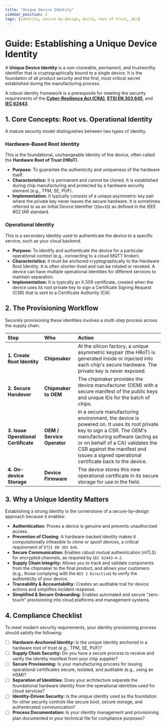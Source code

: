 ```yaml
---
title: "Unique Device Identity"
sidebar_position: 2
tags: [identity, secure-by-design, build, root-of-trust, pki]
---
```


# Guide: Establishing a Unique Device Identity

A **Unique Device Identity** is a non-cloneable, permanent, and trustworthy identifier that is cryptographically bound to a single device. It is the foundation of all product security and the first, most critical secret established during the manufacturing process.

A robust identity framework is a prerequisite for meeting the security requirements of the **[Cyber-Resilience Act (CRA)](./../../standards/cra-overview.md)**, **[ETSI EN 303 645](./../../standards/en303645-overview.md)**, and **[IEC 62443](./../../standards/iec62443-overview.md)**.

## 1. Core Concepts: Root vs. Operational Identity

A mature security model distinguishes between two types of identity.

### Hardware-Based Root Identity
This is the foundational, unchangeable identity of the device, often called the **Hardware Root of Trust (HRoT)**.
-   **Purpose:** To guarantee the authenticity and uniqueness of the hardware itself.
-   **Characteristics:** It is permanent and cannot be cloned. It is established during chip manufacturing and protected by a hardware security element (e.g., TPM, SE, PUF).
-   **Implementation:** It typically consists of a unique asymmetric key pair where the private key never leaves the secure hardware. It is sometimes referred to as an Initial Device Identifier (`IDevID`) as defined in the IEEE 802.1AR standard.

### Operational Identity
This is a secondary identity used to authenticate the device to a specific service, such as your cloud backend.
-   **Purpose:** To identify and authenticate the device for a particular operational context (e.g., connecting to a cloud MQTT broker).
-   **Characteristics:** It must be anchored cryptographically to the Hardware Root Identity. It is often shorter-lived and can be rotated or revoked. A device can have multiple operational identities for different services to maintain separation.
-   **Implementation:** It is typically an X.509 certificate, created when the device uses its root private key to sign a Certificate Signing Request (CSR) that is sent to a Certificate Authority (CA).

## 2. The Provisioning Workflow

Securely provisioning these identities involves a multi-step process across the supply chain.

| Step | Who | Action |
| :--- | :--- | :--- |
| **1. Create Root Identity** | **Chipmaker** | At the silicon factory, a unique asymmetric keypair (the HRoT) is generated inside or injected into each chip's secure hardware. The private key is never exposed. |
| **2. Secure Handover** | **Chipmaker to OEM** | The chipmaker provides the device manufacturer (OEM) with a secure manifest of the public keys and unique IDs for the batch of chips. |
| **3. Issue Operational Certificate** | **OEM / Service Operator** | In a secure manufacturing environment, the device is powered on. It uses its root private key to sign a CSR. The OEM's manufacturing software (acting as or on behalf of a CA) validates the CSR against the manifest and issues a signed operational certificate back to the device. |
| **4. On-device Storage** | **Device Firmware** | The device stores this new operational certificate in its secure storage for use in the field. |

## 3. Why a Unique Identity Matters

Establishing a strong identity is the cornerstone of a secure-by-design approach because it enables:
-   **Authentication:** Proves a device is genuine and prevents unauthorized access.
-   **Prevention of Cloning:** A hardware-backed identity makes it computationally infeasible to clone or spoof devices, a critical requirement of `ETSI EN 303 645`.
-   **Secure Communication:** Enables robust mutual authentication (mTLS) for encrypted channels, as required by `IEC 62443-4-2`.
-   **Supply Chain Integrity:** Allows you to track and validate components from the chipmaker to the final product, and allows your customers (e.g., those complying with the `NIS 2 Directive`) to verify the authenticity of your device.
-   **Traceability & Accountability:** Creates an auditable trail for device actions and simplifies incident response.
-   **Simplified & Secure Onboarding:** Enables automated and secure "zero-touch" provisioning into cloud platforms and management systems.

## 4. Compliance Checklist

To meet modern security requirements, your identity provisioning process should satisfy the following:

- [ ] **Hardware-Anchored Identity:** Is the unique identity anchored in a hardware root of trust (e.g., TPM, SE, PUF)?
- [ ] **Supply Chain Security:** Do you have a secure process to receive and verify the identity manifest from your chip supplier?
- [ ] **Secure Provisioning:** Is your manufacturing process for issuing operational certificates secure, isolated, and auditable (e.g., using an HSM)?
- [ ] **Separation of Identities:** Does your architecture separate the foundational hardware identity from the operational identities used for cloud services?
- [ ] **Identity-Driven Security:** Is the unique identity used as the foundation for other security controls like secure boot, secure storage, and authenticated communication?
- [ ] **Process Documentation:** Is your identity management and provisioning plan documented in your technical file for compliance purposes?

<!-- Citations -->
[cra_annexI]: https://eur-lex.europa.eu/legal-content/EN/TXT/?uri=CELEX:02024R2847-20241120#anx_I "CRA Annex I – Essential cybersecurity requirements" 